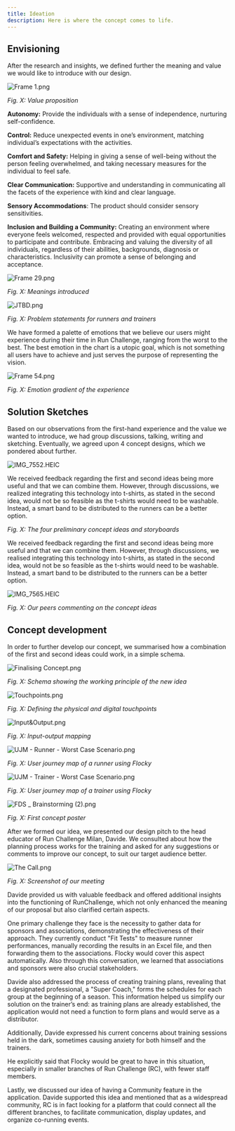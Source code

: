 ```yaml
---
title: Ideation
description: Here is where the concept comes to life.
---
```


## Envisioning

After the research and insights, we defined further the meaning and value we would like to introduce with our design.

![Frame 1.png](https://prod-files-secure.s3.us-west-2.amazonaws.com/f642c1a6-9a1b-4208-a51b-7263e535257b/8a3d7293-cf8b-4bc4-9ab0-b79eb988ec77/Frame_1.png)

_Fig. X: Value proposition_

**Autonomy:** Provide the individuals with a sense of independence, nurturing self-confidence.

**Control:** Reduce unexpected events in one’s environment, matching individual’s expectations with the activities.

**Comfort and Safety:** Helping in giving a sense of well-being without the person feeling overwhelmed, and taking necessary measures for the individual to feel safe.

**Clear Communication:** Supportive and understanding in communicating all the facets of the experience with kind and clear language.

**Sensory Accommodations**: The product should consider sensory sensitivities.

**Inclusion and Building a Community:** Creating an environment where everyone feels welcomed, respected and provided with equal opportunities to participate and contribute. Embracing and valuing the diversity of all individuals, regardless of their abilities, backgrounds, diagnosis or characteristics. Inclusivity can promote a sense of belonging and acceptance.

![Frame 29.png](https://prod-files-secure.s3.us-west-2.amazonaws.com/f642c1a6-9a1b-4208-a51b-7263e535257b/e52fca6a-6907-449e-ae84-c0effe9b01d6/Frame_29.png)

_Fig. X: Meanings introduced_

![JTBD.png](https://prod-files-secure.s3.us-west-2.amazonaws.com/f642c1a6-9a1b-4208-a51b-7263e535257b/b1c6cfa6-a806-4a29-a11b-bbc9490f8917/JTBD.png)

_Fig. X: Problem statements for runners and trainers_

We have formed a palette of emotions that we believe our users might experience during their time in Run Challenge, ranging from the worst to the best. The best emotion in the chart is a utopic goal, which is not something all users have to achieve and just serves the purpose of representing the vision.

![Frame 54.png](https://prod-files-secure.s3.us-west-2.amazonaws.com/f642c1a6-9a1b-4208-a51b-7263e535257b/82c8c416-9349-437e-b1a2-1fa1be92d31e/Frame_54.png)

_Fig. X: Emotion gradient of the experience_

## Solution Sketches

Based on our observations from the first-hand experience and the value we wanted to introduce, we had group discussions, talking, writing and sketching. Eventually, we agreed upon 4 concept designs, which we pondered about further.

![IMG_7552.HEIC](https://prod-files-secure.s3.us-west-2.amazonaws.com/f642c1a6-9a1b-4208-a51b-7263e535257b/401d8b0a-9aa8-4ef2-befc-fac2e3bdbff2/IMG_7552.heic)

We received feedback regarding the first and second ideas being more useful and that we can combine them. However, through discussions, we realized integrating this technology into t-shirts, as stated in the second idea, would not be so feasible as the t-shirts would need to be washable. Instead, a smart band to be distributed to the runners can be a better option.

[]()

_Fig. X: The four preliminary concept ideas and storyboards_

We received feedback regarding the first and second ideas being more useful and that we can combine them. However, through discussions, we realised integrating this technology into t-shirts, as stated in the second idea, would not be so feasible as the t-shirts would need to be washable. Instead, a smart band to be distributed to the runners can be a better option.

![IMG_7565.HEIC](https://prod-files-secure.s3.us-west-2.amazonaws.com/f642c1a6-9a1b-4208-a51b-7263e535257b/b25a89b9-0208-431f-911e-b8b0f2fd7369/IMG_7565.heic)

_Fig. X: Our peers commenting on the concept ideas_

## Concept development

In order to further develop our concept, we summarised how a combination of the first and second ideas could work, in a simple schema.

![Finalising Concept.png](https://prod-files-secure.s3.us-west-2.amazonaws.com/f642c1a6-9a1b-4208-a51b-7263e535257b/ae5ea191-172c-4700-b9d4-1540a612ba1c/Finalising_Concept.png)

_Fig. X: Schema showing the working principle of the new idea_

![Touchpoints.png](https://prod-files-secure.s3.us-west-2.amazonaws.com/f642c1a6-9a1b-4208-a51b-7263e535257b/ead05d7b-7fae-4e05-a5fa-dd7ecd8575d9/Touchpoints.png)

_Fig. X: Defining the physical and digital touchpoints_

![Input&Output.png](https://prod-files-secure.s3.us-west-2.amazonaws.com/f642c1a6-9a1b-4208-a51b-7263e535257b/50e6fb15-eb85-4b7e-ab2c-0f0519adb02a/InputOutput.png)

_Fig. X: Input-output mapping_

![UJM - Runner - Worst Case Scenario.png](https://prod-files-secure.s3.us-west-2.amazonaws.com/f642c1a6-9a1b-4208-a51b-7263e535257b/4fbc3b29-bec1-462a-a937-3319d53a4adb/UJM_-_Runner_-_Worst_Case_Scenario.png)

_Fig. X: User journey map of a runner using Flocky_

![UJM - Trainer - Worst Case Scenario.png](https://prod-files-secure.s3.us-west-2.amazonaws.com/f642c1a6-9a1b-4208-a51b-7263e535257b/a374efc7-48f6-4048-9ce4-1b3f23644a3c/UJM_-_Trainer_-_Worst_Case_Scenario.png)

_Fig. X: User journey map of a trainer using Flocky_

![FDS _ Brainstorming (2).png](<https://prod-files-secure.s3.us-west-2.amazonaws.com/f642c1a6-9a1b-4208-a51b-7263e535257b/5e4ea3d4-81c5-418f-8a08-2d59de6ee141/FDS___Brainstorming_(2).png>)

_Fig. X: First concept poster_

After we formed our idea, we presented our design pitch to the head educator of Run Challenge Milan, Davide. We consulted about how the planning process works for the training and asked for any suggestions or comments to improve our concept, to suit our target audience better.

![The Call.png](https://prod-files-secure.s3.us-west-2.amazonaws.com/f642c1a6-9a1b-4208-a51b-7263e535257b/8de06947-8695-434d-9e7c-4559e1fa7ace/The_Call.png)

_Fig. X: Screenshot of our meeting_

Davide provided us with valuable feedback and offered additional insights into the functioning of RunChallenge, which not only enhanced the meaning of our proposal but also clarified certain aspects.

One primary challenge they face is the necessity to gather data for sponsors and associations, demonstrating the effectiveness of their approach. They currently conduct "Fit Tests" to measure runner performances, manually recording the results in an Excel file, and then forwarding them to the associations. Flocky would cover this aspect automatically. Also through this conversation, we learned that associations and sponsors were also crucial stakeholders.

Davide also addressed the process of creating training plans, revealing that a designated professional, a "Super Coach," forms the schedules for each group at the beginning of a season. This information helped us simplify our solution on the trainer’s end: as training plans are already established, the application would not need a function to form plans and would serve as a distributor.

Additionally, Davide expressed his current concerns about training sessions held in the dark, sometimes causing anxiety for both himself and the trainers.

He explicitly said that Flocky would be great to have in this situation, especially in smaller branches of Run Challenge (RC), with fewer staff members.

Lastly, we discussed our idea of having a Community feature in the application. Davide supported this idea and mentioned that as a widespread community, RC is in fact looking for a platform that could connect all the different branches, to facilitate communication, display updates, and organize co-running events.
